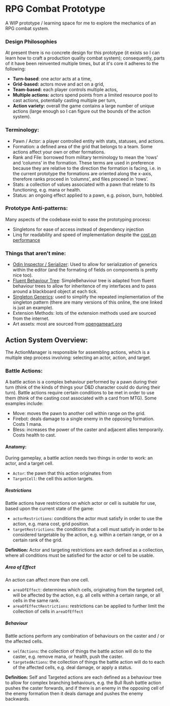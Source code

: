 # RPG Combat Prototype
A WIP prototype / learning space for me to explore the mechanics of an RPG combat system.

### Design Philosophies
At present there is no concrete design for this prototype (it exists so I can learn how to craft a production quality combat system); consequently, parts of it have been reinvented multiple times, but at it's core it adheres to the following:
- __Turn-based__: one actor acts at a time,
- __Grid-based:__ actors move and act on a grid,
- __Team-based:__ each player controls multiple actos,
- __Multiple actions:__ actors spend points from a limited resource pool to cast actions, potentially casting multiple per turn,
- __Action variety:__ overall the game contains a large number of unique actions (large enough so I can figure out the bounds of the action system).

### Terminology:
- Pawn / Actor: a player controlled entity with stats, statuses, and actions.
- Formation: a defined area of the grid that belongs to a team. Some actions affect your own or other formations.
- Rank and File: borrowed from military terminology to mean the ‘rows’ and ‘columns’ in the formation. These terms are used in preference because they are relative to the direction the formation is facing, i.e. in the current prototype the formations are oriented along the x-axis, therefore ranks proceed in ‘columns’, and files proceed in ‘rows’.
- Stats: a collection of values associated with a pawn that relate to its functioning, e.g. mana or health.
- Status: an ongoing effect applied to a pawn, e.g. poison, burn, hobbled.


### Prototype Anti-patterns:
Many aspects of the codebase exist to ease the prototyping process:
- Singletons for ease of access instead of dependency injection
- Linq for readability and speed of implementation despite the [cost on performance](https://www.jacksondunstan.com/articles/4819)

### Things that aren't mine:
- [Odin Inspector / Serializer](https://odininspector.com/): Used to allow for serialization of generics within the editor (and the formating of fields on components is pretty nice too).
- [Fluent Behaviour Tree](https://github.com/ashleydavis/Fluent-Behaviour-Tree/commits?author=ashleydavis): SimpleBehaviour tree is adapted from fluent behaviour trees to allow for inheritence of my interfaces and to pass around a blackboard object at each tick.
- [Singleton Generics](https://gist.github.com/mstevenson/4325117): used to simplify the repeated implementation of the singleton pattern (there are many versions of this online, the one linked is just an example).
- Extension Methods: lots of the extension methods used are sourced from the internet.
- Art assets: most are sourced from [opengameart.org](https://opengameart.org/)

## Action System Overview:
The ActionManager is responsible for assembling actions, which is a multiple step process involving: selecting an actor, action, and target.

### Battle Actions:
A battle action is a complex behaviour performed by a pawn during their turn (think of the kinds of things your D&D character could do during their turn). Battle actions require certain conditions to be met in order to use them (think of the casting cost associated with a card from MTG). Some examples include: 
- Move: moves the pawn to another cell within range on the grid.
- Firebot: deals damage to a single enemy in the opposing formation. Costs 1 mana.
- Bless: increases the power of the caster and adjacent allies temporarily. Costs health to cast.

#### Anatomy:
During gameplay, a battle action needs two things in order to work: an actor, and a target cell. 
- `Actor`: the pawn that this action originates from
- `TargetCell`: the cell this action targets.

##### Restrictions
Battle actions have restrictions on which actor or cell is suitable for use, based upon the current state of the game:
- `actorRestrictions`: conditions the actor must satisfy in order to use the action, e.g. mana cost, grid position.
- `targetRestrictions`: the conditions that a cell must satisfy in order to be considered targetable by the action, e.g. within a certain range, or on a certain rank of the grid.

__Definition:__ Actor and targeting restrictions are each defined as a collection, where all conditions must be satisfied for the actor or cell to be usable.

##### Area of Effect
An action can affect more than one cell. 
- `areaOfEffect`: determines which cells, originating from the targeted cell, will be affected by the action, e.g. all cells within a certain range, or all cells in the same rank.
- `areaOfEffectRestrictions`: restrictions can be applied to further limit the collection of cells in `areaOfEffect`

##### Behaviour
Battle actions perform any combination of behaviours on the caster and / or the affected cells.
- `selfActions`: the collection of things the battle action will do to the caster, e.g. remove mana, or health, push the caster.
- `targetedActions`: the collection of things the battle action will do to each of the affected cells, e.g. deal damage, or apply a status.

__Definition:__ Self and Targeted actions are each defined as a behaviour tree to allow for complex branching behaviours, e.g. the Bull Rush battle action pushes the caster forwards, and if there is an enemy in the opposing cell of the enemy formation then it deals damage and pushes the enemy backwards.
